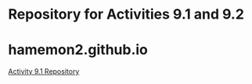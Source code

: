 # Repository for Activities 9.1 and 9.2
# hamemon2.github.io
<a href="https://hamemon2.github.io/PCDE-Activity9.1"> Activity 9.1 Repository </a>
